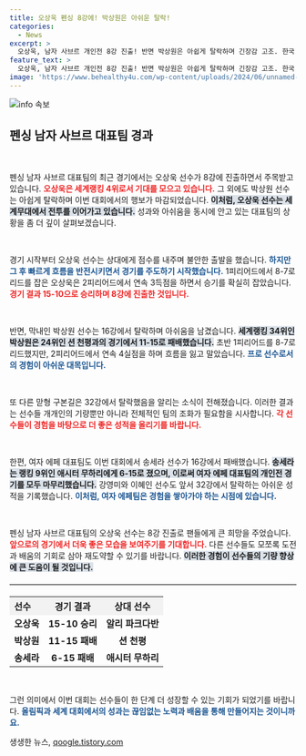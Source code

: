 ```yaml
---
title: 오상욱 펜싱 8강에! 박상원은 아쉬운 탈락!
categories:
  - News
excerpt: >
  오상욱, 남자 사브르 개인전 8강 진출! 반면 박상원은 아쉽게 탈락하며 긴장감 고조. 한국 펜싱의 희망과 도전, 그 현장을 놓치지 마세요!
feature_text: >
  오상욱, 남자 사브르 개인전 8강 진출! 반면 박상원은 아쉽게 탈락하며 긴장감 고조. 한국 펜싱의 희망과 도전, 그 현장을 놓치지 마세요!
image: 'https://www.behealthy4u.com/wp-content/uploads/2024/06/unnamed-file.png'
---
```


<p><img src="https://www.behealthy4u.com/wp-content/uploads/2024/06/unnamed-file.png" alt="info 속보" /></p>

<h2 data-ke-size="size26">펜싱 남자 사브르 대표팀 경과</h2>

<p data-ke-size="size16">&nbsp;</p>

<p>펜싱 남자 사브르 대표팀의 최근 경기에서는 오상욱 선수가 8강에 진출하면서 주목받고 있습니다. <b><span style="color: #ee2323;">오상욱은 세계랭킹 4위로서 기대를 모으고 있습니다.</span></b> 그 외에도 박상원 선수는 아쉽게 탈락하며 이번 대회에서의 행보가 마감되었습니다. <b><span style="background-color: #21538527;">이처럼, 오상욱 선수는 세계무대에서 전투를 이어가고 있습니다.</span></b> 성과와 아쉬움을 동시에 안고 있는 대표팀의 상황을 좀 더 깊이 살펴보겠습니다.</p>

<p data-ke-size="size16">&nbsp;</p>

<p>경기 시작부터 오상욱 선수는 상대에게 점수를 내주며 불안한 출발을 했습니다. <b><span style="color: #1a5490;">하지만 그 후 빠르게 흐름을 반전시키면서 경기를 주도하기 시작했습니다.</span></b> 1피리어드에서 8-7로 리드를 잡은 오상욱은 2피리어드에서 연속 3득점을 하면서 승기를 확실히 잡았습니다. <b><span style="color: #ee2323;">경기 결과 15-10으로 승리하며 8강에 진출한 것입니다.</span></b></p>

<p data-ke-size="size16">&nbsp;</p>

<p>반면, 막내인 박상원 선수는 16강에서 탈락하며 아쉬움을 남겼습니다. <b><span style="background-color: #21538527;">세계랭킹 34위인 박상원은 24위인 션 천평과의 경기에서 11-15로 패배했습니다.</span></b> 초반 1피리어드를 8-7로 리드했지만, 2피리어드에서 연속 4실점을 하며 흐름을 잃고 말았습니다. <b><span style="color: #1a5490;">프로 선수로서의 경험이 아쉬운 대목입니다.</span></b></p>

<p data-ke-size="size16">&nbsp;</p>

<p>또 다른 맏형 구본길은 32강에서 탈락했음을 알리는 소식이 전해졌습니다. 이러한 결과는 선수들 개개인의 기량뿐만 아니라 전체적인 팀의 조화가 필요함을 시사합니다. <b><span style="color: #ee2323;">각 선수들이 경험을 바탕으로 더 좋은 성적을 올리기를 바랍니다.</span></b></p>

<p data-ke-size="size16">&nbsp;</p>

<p>한편, 여자 에페 대표팀도 이번 대회에서 송세라 선수가 16강에서 패배했습니다. <b><span style="background-color: #21538527;">송세라는 랭킹 9위인 애시터 무하리에게 6-15로 졌으며, 이로써 여자 에페 대표팀의 개인전 경기를 모두 마무리했습니다.</span></b> 강영미와 이혜인 선수도 앞서 32강에서 탈락하는 아쉬운 성적을 기록했습니다. <b><span style="color: #1a5490;">이처럼, 여자 에페팀은 경험을 쌓아가야 하는 시점에 있습니다.</span></b></p>

<p data-ke-size="size16">&nbsp;</p>

<p>펜싱 남자 사브르 대표팀의 오상욱 선수는 8강 진출로 팬들에게 큰 희망을 주었습니다. <b><span style="color: #ee2323;">앞으로의 경기에서 더욱 좋은 모습을 보여주기를 기대합니다.</span></b> 다른 선수들도 모쪼록 도전과 배움의 기회로 삼아 재도약할 수 있기를 바랍니다. <b><span style="background-color: #21538527;">이러한 경험이 선수들의 기량 향상에 큰 도움이 될 것입니다.</span></b></p>

<hr style="border: none; border-top: 1px solid #cccccc; margin: 20px 0;"/>

<table style="width: 100%; border-collapse: collapse; margin-top: 20px;">
    <tr>
        <th style="text-align: left; background-color: #f2f2f2;"><b>선수</b></th>
        <th style="text-align: center; background-color: #f2f2f2;"><b>경기 결과</b></th>
        <th style="text-align: center; background-color: #f2f2f2;"><b>상대 선수</b></th>
    </tr>
    <tr>
        <td style="text-align: left; height: 25px;"><b>오상욱</b></td>
        <td style="text-align: center; height: 25px;"><b>15-10 승리</b></td>
        <td style="text-align: center; height: 25px;"><b>알리 파크다반</b></td>
    </tr>
    <tr>
        <td style="text-align: left; height: 25px;"><b>박상원</b></td>
        <td style="text-align: center; height: 25px;"><b>11-15 패배</b></td>
        <td style="text-align: center; height: 25px;"><b>션 천평</b></td>
    </tr>
    <tr>
        <td style="text-align: left; height: 25px;"><b>송세라</b></td>
        <td style="text-align: center; height: 25px;"><b>6-15 패배</b></td>
        <td style="text-align: center; height: 25px;"><b>애시터 무하리</b></td>
    </tr>
</table>

<p data-ke-size="size16">&nbsp;</p>

<p>그런 의미에서 이번 대회는 선수들이 한 단계 더 성장할 수 있는 기회가 되었기를 바랍니다. <b><span style="color: #1a5490;">올림픽과 세계 대회에서의 성과는 끊임없는 노력과 배움을 통해 만들어지는 것이니까요.</span></b></p>
생생한 뉴스, <a href="https://qoogle.tistory.com" rel="dofollow">qoogle.tistory.com</a>


